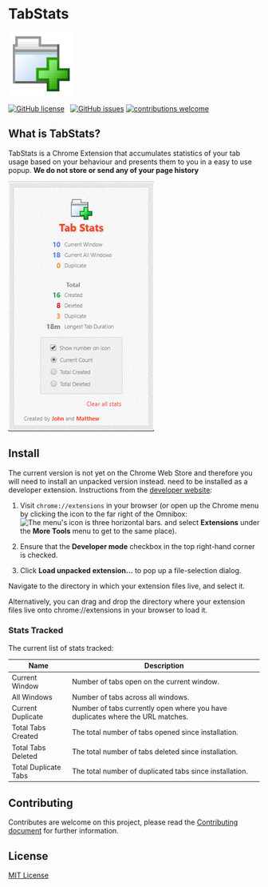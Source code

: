 # TabStats
![TabStats Logo](https://raw.githubusercontent.com/JohnAkerman/TabStats/master/img/tabstats-128.png)


[![GitHub license](https://img.shields.io/github/license/JohnAkerman/TabStats.svg)](https://github.com/JohnAkerman/TabStats/blob/master/LICENSE)&nbsp;&nbsp;
[![GitHub issues](https://img.shields.io/github/issues/JohnAkerman/TabStats.svg)](https://github.com/JohnAkerman/TabStats/issues)
[![contributions welcome](https://img.shields.io/badge/contributions-welcome-brightgreen.svg?style=flat)](https://github.com/JohnAkerman/TabStats/issues)

## What is TabStats?
TabStats is a Chrome Extension that accumulates statistics of your tab usage based on your behaviour and presents them to you in a easy to use popup. **We do not store or send any of your page history**

![Example screenshot](https://raw.githubusercontent.com/JohnAkerman/TabStats/master/img/screenshot.png)

## Install
The current version is not yet on the Chrome Web Store and therefore you will need to install an unpacked version instead. need to be installed as a developer extension. Instructions from the [developer website](https://developer.chrome.com/extensions/getstarted#unpacked):
1. Visit ``chrome://extensions`` in your browser (or open up the Chrome menu by clicking the icon to the far right of the Omnibox:  ![The menu's icon is three horizontal bars.](https://developer.chrome.com/static/images/hotdogmenu.png) and select **Extensions** under the **More Tools** menu to get to the same place).

2. Ensure that the **Developer mode** checkbox in the top right-hand corner is checked.

3. Click **Load unpacked extension…** to pop up a file-selection dialog.

Navigate to the directory in which your extension files live, and select it.

Alternatively, you can drag and drop the directory where your extension files live onto chrome://extensions in your browser to load it.

### Stats Tracked
The current list of stats tracked:

Name | Description
---- | -----------
Current Window | Number of tabs open on the current window.
All Windows | Number of tabs across all windows.
Current Duplicate | Number of tabs currently open where you have duplicates where the URL matches.
Total Tabs Created | The total number of tabs opened since installation.
Total Tabs Deleted | The total number of tabs deleted since installation.
Total Duplicate Tabs | The total number of duplicated tabs since installation.

## Contributing
Contributes are welcome on this project, please read the [Contributing document](https://github.com/JohnAkerman/TabStats/blob/master/CONTRIBUTING.md) for further information.
## License
[MIT License](https://opensource.org/licenses/MIT)
